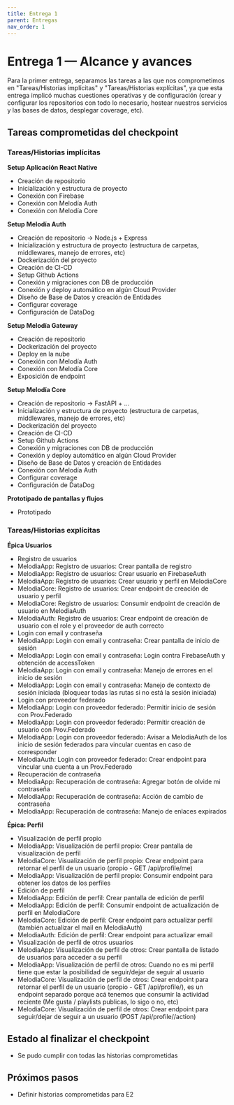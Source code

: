 ```yaml
---
title: Entrega 1
parent: Entregas
nav_order: 1
---
```


# Entrega 1 — Alcance y avances

Para la primer entrega, separamos las tareas a las que nos comprometimos en "Tareas/Historias implícitas" y "Tareas/Historias explícitas", ya que esta entrega implicó muchas cuestiones operativas y de configuración (crear y configurar los repositorios con todo lo necesario, hostear nuestros servicios y las bases de datos, desplegar coverage, etc).

## Tareas comprometidas del checkpoint

### Tareas/Historias implícitas

**Setup Aplicación React Native**
- Creación de repositorio
- Inicialización y estructura de proyecto
- Conexión con Firebase
- Conexión con Melodía Auth
- Conexión con Melodía Core

**Setup Melodía Auth**
- Creación de repositorio → Node.js + Express
- Inicialización y estructura de proyecto (estructura de carpetas, middlewares, manejo de errores, etc)
- Dockerización del proyecto
- Creación de CI-CD
- Setup Github Actions
- Conexión y migraciones con DB de producción
- Conexión y deploy automático en algún Cloud Provider
- Diseño de Base de Datos y creación de Entidades
- Configurar coverage
- Configuración de DataDog

**Setup Melodía Gateway**
- Creación de repositorio
- Dockerización del proyecto
- Deploy en la nube
- Conexión con Melodía Auth
- Conexión con Melodía Core
- Exposición de endpoint

**Setup Melodía Core**
- Creación de repositorio → FastAPI + …
- Inicialización y estructura de proyecto (estructura de carpetas, middlewares, manejo de errores, etc)
- Dockerización del proyecto
- Creación de CI-CD
- Setup Github Actions
- Conexión y migraciones con DB de producción
- Conexión y deploy automático en algún Cloud Provider
- Diseño de Base de Datos y creación de Entidades
- Conexión con Melodía Auth
- Configurar coverage
- Configuración de DataDog

**Prototipado de pantallas y flujos**
- Prototipado

### Tareas/Historias explícitas

**Épica Usuarios**

- Registro de usuarios
- MelodiaApp: Registro de usuarios: Crear pantalla de registro
- MelodiaApp: Registro de usuarios: Crear usuario en FirebaseAuth
- MelodiaApp: Registro de usuarios: Crear usuario y perfil en MelodiaCore
- MelodiaCore: Registro de usuarios: Crear endpoint de creación de usuario y perfil
- MelodiaCore: Registro de usuarios: Consumir endpoint de creación de usuario en MelodiaAuth
- MelodiaAuth: Registro de usuarios: Crear endpoint de creación de usuario con el role y el proveedor de auth correcto
- Login con email y contraseña
- MelodiaApp: Login con email y contraseña: Crear pantalla de inicio de sesión
- MelodiaApp: Login con email y contraseña: Login contra FirebaseAuth y obtención de accessToken
- MelodiaApp: Login con email y contraseña: Manejo de errores en el inicio de sesión
- MelodiaApp: Login con email y contraseña: Manejo de contexto de sesión iniciada (bloquear todas las rutas si no está la sesión iniciada)
- Login con proveedor federado
- MelodiaApp: Login con proveedor federado: Permitir inicio de sesión con Prov.Federado
- MelodiaApp: Login con proveedor federado: Permitir creación de usuario con Prov.Federado
- MelodiaApp: Login con proveedor federado: Avisar a MelodiaAuth de los inicio de sesión federados para vincular cuentas en caso de corresponder
- MelodiaAuth: Login con proveedor federado: Crear endpoint para vincular una cuenta a un Prov.Federado
- Recuperación de contraseña
- MelodiaApp: Recuperación de contraseña: Agregar botón de olvide mi contraseña
- MelodiaApp: Recuperación de contraseña: Acción de cambio de contraseña
- MelodiaApp: Recuperación de contraseña: Manejo de enlaces expirados

**Épica: Perfil**

- Visualización de perfil propio
- MelodiaApp: Visualización de perfil propio: Crear pantalla de visualización de perfil
- MelodiaCore: Visualización de perfil propio: Crear endpoint para retornar el perfil de un usuario (propio - GET /api/profile/me)
- MelodiaApp: Visualización de perfil propio: Consumir endpoint para obtener los datos de los perfiles
- Edición de perfil
- MelodiaApp: Edición de perfil: Crear pantalla de edición de perfil
- MelodiaApp: Edición de perfil: Consumir endpoint de actualización de perfil en MelodiaCore
- MelodiaCore: Edición de perfil: Crear endpoint para actualizar perfil (también actualizar el mail en MelodiaAuth)
- MelodiaAuth: Edición de perfil: Crear endpoint para actualizar email
- Visualización de perfil de otros usuarios
- MelodiaApp: Visualización de perfil de otros: Crear pantalla de listado de usuarios para acceder a su perfil
- MelodiaApp: Visualización de perfil de otros: Cuando no es mi perfil tiene que estar la posibilidad de seguir/dejar de seguir al usuario
- MelodiaCore: Visualización de perfil de otros: Crear endpoint para retornar el perfil de un usuario (propio - GET /api/profile/<id>), es un endpoint separado porque acá tenemos que consumir la actividad reciente (Me gusta / playlists publicas, lo sigo o no, etc)
- MelodiaCore: Visualización de perfil de otros: Crear endpoint para seguir/dejar de seguir a un usuario (POST /api/profile/<id>/action)

## Estado al finalizar el checkpoint

- Se pudo cumplir con todas las historias comprometidas

## Próximos pasos

- Definir historias comprometidas para E2

